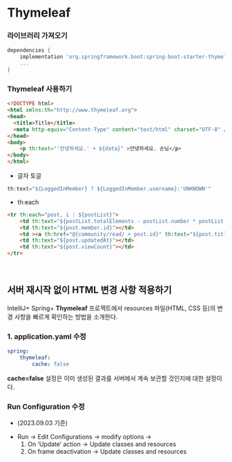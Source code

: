 # Thymeleaf

### 라이브러리 가져오기

```groovy
dependencies {
    implementation 'org.springframework.boot:spring-boot-starter-thymeleaf'
    ...
}
```

### Thymeleaf 사용하기

```html
<!DOCTYPE html>
<html xmlns:th="http://www.thymeleaf.org">
<head>
  <title>Title</title>
  <meta http-equiv="Content-Type" content="text/html" charset="UTF-8" />
</head>
<body>
	<p th:text="'안녕하세요.' + ${data}" >안녕하세요. 손님</p>
</body>
</html>
```

- 글자 토글

```jsx
th:text="${LoggedInMember} ? ${LoggedInMember.username}:'UNKNOWN'"
```

- th:each

```html
<tr th:each="post, i : ${postList}">
	<td th:text="${postList.totalElements - postList.number * postList.size - i.count}"></td>
	<td th:text="${post.member.id}"></td>
	<td ><a th:href="@{community/read/ + post.id}" th:text="${post.title}"></a></td>
	<td th:text="${post.updatedAt}"></td>
	<td th:text="${post.viewCount}"></td>
</tr>
```

&nbsp;

## 서버 재시작 없이 HTML 변경 사항 적용하기

IntelliJ+ Spring+ **Thymeleaf** 프로젝트에서 resources 파일(HTML, CSS 등)의 변경 사항을 빠르게 확인하는 방법을 소개한다.

### 1. application.yaml 수정

```yaml
spring:
	thymeleaf:
		cache: false
```

**cache=false** 설정은 이미 생성된 결과를 서버에서 계속 보관할 것인지에 대한 설정이다.

### Run Configuration 수정

 * (2023.09.03 기준)

- Run → Edit Configurations → modify options →
    1. On ‘Update’ action → Update classes and resources
    2. On frame deactivation → Update classes and resources